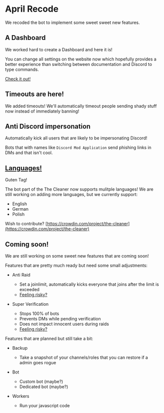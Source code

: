 
# April Recode

We recoded the bot to implement some sweet sweet new features.

## A Dashboard

We worked hard to create a Dashboard and here it is!

You can change all settings on the website now which hopefully provides a
better experience than switching between documentation and Discord to
type commands.

[Check it out!](/dash)

## Timeouts are here!

We added timeouts!
We'll automatically timeout people sending shady stuff now instead
of immediately banning!

## Anti Discord impersonation

Automatically kick all users that are likely to be impersonating Discord!

Bots that with names like `Discord Mod Application` send phishing links in DMs
and that isn't cool.

## [Languages!](/docs/i18n)

Guten Tag!

The bot part of the The Cleaner now supports mulitple languages!
We are still working on adding more languages, but we currently support:

- English
- German
- Polish

Wish to contribute? [https://crowdin.com/project/the-cleaner](https://crowdin.com/project/the-cleaner)

## Coming soon!

We are still working on some sweet new features that are coming soon!

Features that are pretty much ready but need some small adjustments:

- Anti Raid
    - Set a joinlimit, automatically kicks everyone that joins after the limit is exceeded
    - [Feeling risky?](/dash?component=antiraid)

- Super Verification
    - Stops 100% of bots
    - Prevents DMs while pending verification
    - Does not impact innocent users during raids
    - [Feeling risky?](/dash?component=verification)


Features that are planned but still take a bit:

- Backup
    - Take a snapshot of your channels/roles that you can restore if a admin goes rogue

- Bot
    - Custom bot (maybe?)
    - Dedicated bot (maybe?)

- Workers
    - Run your javascript code
